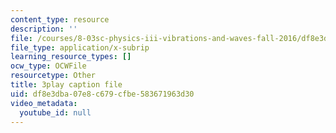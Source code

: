 ```yaml
---
content_type: resource
description: ''
file: /courses/8-03sc-physics-iii-vibrations-and-waves-fall-2016/df8e3dba07e8c679cfbe583671963d30_I0YACDaY-ww.srt
file_type: application/x-subrip
learning_resource_types: []
ocw_type: OCWFile
resourcetype: Other
title: 3play caption file
uid: df8e3dba-07e8-c679-cfbe-583671963d30
video_metadata:
  youtube_id: null
---
```

